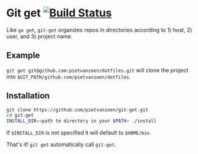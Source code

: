 # Git get [![Build Status](https://travis-ci.com/pietvanzoen/git-get.svg?branch=master)](https://travis-ci.com/pietvanzoen/git-get)

Like `go get`, `git-get` organizes repos in directories according to 1) host, 2) user, and 3) project name.

## Example

`git get git@github.com:pietvanzoen/dotfiles.git` will clone the project into `$GIT_PATH/github.com/pietvanzoen/dotfiles`.

## Installation

```bash
git clone https://github.com/pietvanzoen/git-get.git
cd git-get
INSTALL_DIR=<path to directory in your $PATH> ./install
```

If `$INSTALL_DIR` is not specified it will default to `$HOME/bin`.

That's it! `git get` automatically call `git-get`.
